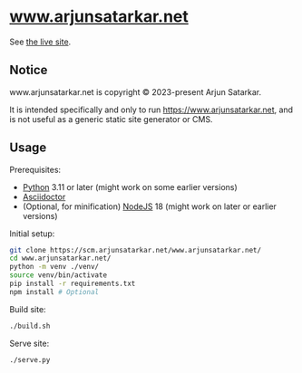 # www.arjunsatarkar.net

See [the live site](https://www.arjunsatarkar.net/).

## Notice

<span>www</span>.<span>arjunsatarkar</span>.<span>net</span> is copyright © 2023-present Arjun Satarkar.

It is intended specifically and only to run https://www.arjunsatarkar.net, and is not useful as a generic static site generator or CMS.

## Usage

Prerequisites:
- [Python](https://www.python.org/downloads/) 3.11 or later (might work on some earlier versions)
- [Asciidoctor](https://asciidoctor.org/)
- (Optional, for minification) [NodeJS](https://nodejs.org/en/download) 18 (might work on later or earlier versions)

Initial setup:
```bash
git clone https://scm.arjunsatarkar.net/www.arjunsatarkar.net/
cd www.arjunsatarkar.net/
python -m venv ./venv/
source venv/bin/activate
pip install -r requirements.txt
npm install # Optional
```

Build site:
```bash
./build.sh
```

Serve site:
```bash
./serve.py
```
